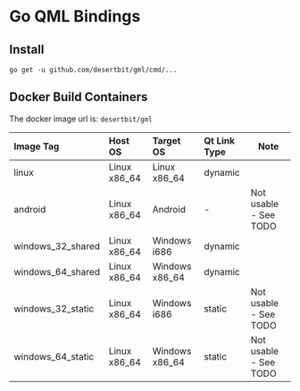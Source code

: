 # Go QML Bindings

## Install

```
go get -u github.com/desertbit/gml/cmd/...
```

## Docker Build Containers

The docker image url is: `desertbit/gml`

| Image Tag         | Host OS      | Target OS      | Qt Link Type | Note                  |
|:------------------|:-------------|:---------------|:-------------|-----------------------|
| linux             | Linux x86_64 | Linux x86_64   | dynamic      |                       |
| android           | Linux x86_64 | Android        | -            | Not usable - See TODO |
| windows_32_shared | Linux x86_64 | Windows i686   | dynamic      |                       |
| windows_64_shared | Linux x86_64 | Windows x86_64 | dynamic      |                       |
| windows_32_static | Linux x86_64 | Windows i686   | static       | Not usable - See TODO |
| windows_64_static | Linux x86_64 | Windows x86_64 | static       | Not usable - See TODO |